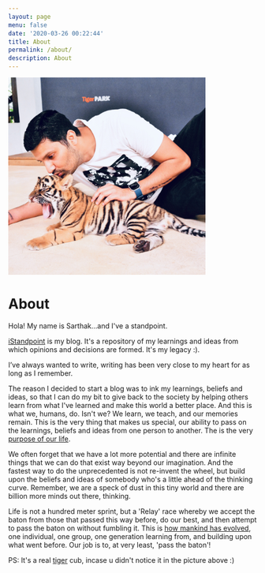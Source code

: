 ```yaml
---
layout: page
menu: false
date: '2020-03-26 00:22:44'
title: About
permalink: /about/
description: About
---
```

<img class="img-rounded" src="/assets/images/6.JPG" alt="Sarthak Garg" width="400">

# About

Hola! My name is Sarthak...and I've a standpoint. 

[iStandpoint](https://sarthakgarg.com) is my blog. It's a repository of my learnings and ideas from which opinions and decisions are formed. It's my legacy :).

I’ve always wanted to write, writing has been very close to my heart for as long as I remember. 

The reason I decided to start a blog was to ink my learnings, beliefs and ideas, so that I can do my bit to give back to the society by helping others learn from what I've learned and make this world a better place. And this is what we, humans, do. Isn't we? We learn, we teach, and our memories remain. This is the very thing that makes us special, our ability to pass on the learnings, beliefs and ideas from one person to another. The is the very [purpose of our life](https://sarthakgarg.com/the-purpose-of-life/).

We often forget that we have a lot more potential and there are infinite things that we can do that exist way beyond our imagination. And the fastest way to do the unprecedented is not re-invent the wheel, but build upon the beliefs and ideas of somebody who's a little ahead of the thinking curve. Remember, we are a speck of dust in this tiny world and there are billion more minds out there, thinking. 

Life is not a hundred meter sprint, but a 'Relay' race whereby we accept the baton from those that passed this way before, do our best, and then attempt to pass the baton on without fumbling it. This is [how mankind has evolved](https://sarthakgarg.com/how-to-stay-employable-in-the-age-of-automation/), one individual, one group, one generation learning from, and building upon what went before. Our job is to, at very least, 'pass the baton'!

PS: It's a real [tiger](http://tigerpark.co.th/) cub, incase u didn't notice it in the picture above :)
